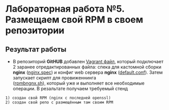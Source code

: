 # Лабораторная работа №5.  Размещаем свой RPM в своем репозитории
 


## Результат работы

* В репозиторий **GitHUB** добавлен [Vagrant файл](https://github.com/alexeybobovsky/OTUS_Lab/blob/master/lab5/Vagrantfile),  который подключает 2 заранее отредактированных файла: спека для кастомной сборки **nginx** ([nginx.spec](https://github.com/alexeybobovsky/OTUS_Lab/blob/master/lab5/nginx.spec))
и конфиг web сервера  **nginx** ([default.conf](https://github.com/alexeybobovsky/OTUS_Lab/blob/master/lab5/default.conf)).  Затем запускает скрипт для провиженнинга   
([rpmbngnx.sh](https://github.com/alexeybobovsky/OTUS_Lab/blob/master/lab5/rpmbngnx.sh)), который уже и выполняет все необходимые операции. 
  В резальтате получаем требуемый стенд 
```
1) создан свой RPM (nginx с последней openssl)
2) создан свой репо с размещённым там своим RPM

```

